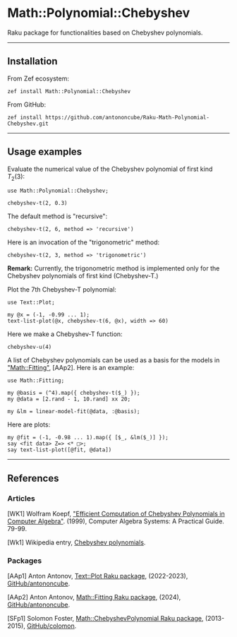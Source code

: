 # Math::Polynomial::Chebyshev

Raku package for functionalities based on Chebyshev polynomials.

------

## Installation

From Zef ecosystem:

```
zef install Math::Polynomial::Chebyshev 
```

From GitHub:

```
zef install https://github.com/antononcube/Raku-Math-Polynomial-Chebyshev.git
```

-------

## Usage examples

Evaluate the numerical value of the Chebyshev polynomial of first kind $T_2(3)$:

```perl6
use Math::Polynomial::Chebyshev;

chebyshev-t(2, 0.3)
```

The default method is "recursive":

```perl6
chebyshev-t(2, 6, method => 'recursive')
```

Here is an invocation of the  "trigonometric" method:

```perl6
chebyshev-t(2, 3, method => 'trigonometric')
```

**Remark:** Currently, the trigonometric method is implemented only for the Chebyshev polynomials of first kind
(Chebyshev-T.)

Plot the 7th Chebyshev-T polynomial:

```perl6
use Text::Plot;

my @x = (-1, -0.99 ... 1);
text-list-plot(@x, chebyshev-t(6, @x), width => 60)
```

Here we make a Chebyshev-T function:

```perl6
chebyshev-u(4)
```

A list of Chebyshev polynomials can be used as a basis for the models in 
["Math::Fitting"](), [AAp2]. 
Here is an example: 

```perl6
use Math::Fitting;

my @basis = (^4).map({ chebyshev-t($_) });
my @data = [2.rand - 1, 10.rand] xx 20;

my &lm = linear-model-fit(@data, :@basis);
```

Here are plots:

```perl6
my @fit = (-1, -0.98 ... 1).map({ [$_, &lm($_)] });
say <fit data> Z=> <* □>;
say text-list-plot([@fit, @data])
```

--------

## References

### Articles

[WK1] Wolfram Koepf,
["Efficient Computation of Chebyshev Polynomials in Computer Algebra"](https://www.researchgate.net/publication/2321141_Efficient_Computation_of_Chebyshev_Polynomials_in_Computer_Algebra). 
(1999),
Computer Algebra Systems: A Practical Guide. 79-99.

[Wk1] Wikipedia entry, [Chebyshev polynomials](https://en.wikipedia.org/wiki/Chebyshev_polynomials).

### Packages

[AAp1] Anton Antonov, 
[Text::Plot Raku package](https://github.com/antononcube/Raku-Text-Plot),
(2022-2023),
[GitHub/antononcube](https://github.com/antononcube).

[AAp2] Anton Antonov,
[Math::Fitting Raku package](https://github.com/antononcube/Raku-Math-Fitting),
(2024),
[GitHub/antononcube](https://github.com/antononcube).

[SFp1] Solomon Foster,
[Math::ChebyshevPolynomial Raku package](https://github.com/colomon/Math-ChebyshevPolynomial),
(2013-2015),
[GitHub/colomon](https://github.com/colomon).